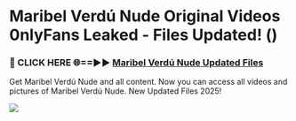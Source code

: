# Maribel Verdú Nude Original Videos 0nlyFans Leaked - Files Updated! ()

<h3>🔴 CLICK HERE 🌐==►► <a href="https://tinyurl.com/2p9ay9w9" rel="nofollow">Maribel Verdú Nude Updated Files</a></h3>

Get Maribel Verdú Nude and all content. Now you can access all videos and pictures of Maribel Verdú Nude. New Updated Files 2025!

[![](https://i.imgur.com/KQgVmj3.gif)](https://tinyurl.com/2p9ay9w9)
